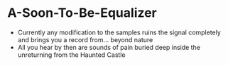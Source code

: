 # A-Soon-To-Be-Equalizer

* Currently any modification to the samples ruins the signal completely and brings you
 a record from... beyond nature
* All you hear by then are sounds of pain buried deep inside the unreturning from the Haunted Castle
